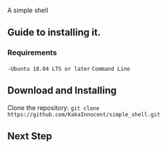 A simple shell
## Guide to installing it.
### Requirements
`-Ubuntu 18.04 LTS or later`
`Command Line`
## Download and Installing
Clone the repository:
`git clone https://github.com/KakaInnocent/simple_shell.git`
## Next Step
